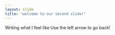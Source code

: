 ```yaml
---
layout: slide
title: "welcome to our second slide!"
---
```

Writing what I feel like
Use the left arrow to go back!
